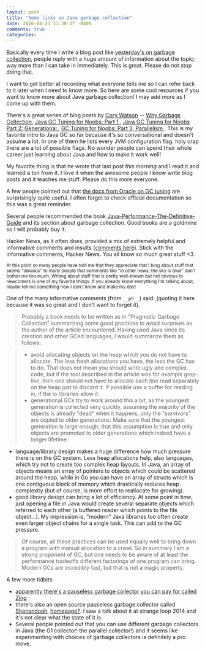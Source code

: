 ```yaml
---
layout: post
title: "Some links on Java garbage collection"
date: 2016-04-23 11:30:37 -0400
comments: true
categories: 
---
```


Basically every time I write a blog post like [yesterday's on garbage collection](/blog/2016/04/22/java-garbage-collection-can-be-really-slow/), people reply with a huge amount of information about the topic; way more than I can take in immediately. This is great. Please do not stop doing that.

I want to get better at recording what everyone tells me so I can refer back to it later when I need to know more. So here are some cool resources if you want to know more about Java garbage collection! I may add more as I come up with them.

There's a great series of blog posts by [Cory Watson](http://onemogin.com/) -- [Why Garbage Collection](http://onemogin.com/programming/gc/why-garbage-collection.html), [Java GC Tuning for Noobs: Part 1
](http://onemogin.com/java/gc/java-gc-tuning-for-noobs-1.html), [Java GC Tuning for Noobs Part 2: Generational
](http://onemogin.com/java/gc/java-gc-tuning-generational.html), [GC Tuning for Noobs: Part 3, Parallelism
](http://onemogin.com/java/gc/java-gc-cms.html). This is my favorite intro to Java GC so far because it's so conversational and doesn't assume a lot. In one of them he lists every JVM configuration flag. holy crap there are a lot of possible flags. No wonder people can spend their whole career just learning about Java and how to make it work well!

My favorite thing is that he wrote that last post *this morning* and I read it and learned a ton from it. I love it when the awesome people I know write blog posts and it teaches me stuff. Please do this more everyone.

A few people pointed out that [the docs from Oracle on GC tuning](http://docs.oracle.com/javase/8/docs/technotes/guides/vm/gctuning/toc.html) are surprisingly quite useful. I often forget to check official documentation so this was a great reminder.

Several people recommended the book [Java-Performance-The-Definitive-Guide](http://www.amazon.com/Java-Performance-The-Definitive-Guide/dp/1449358454) and its section about garbage collection. Good books are a goldmine so I will probably buy it.

Hacker News, as it often does, provided a mix of extremely helpful and informative comments and insults ([comments here](https://news.ycombinator.com/item?id=11554700)). Stick with the informative comments, Hacker News. You all know so much great stuff <3.

<small>At this point so many people have told me that they appreciate that I blog about stuff that seems "obvious" to many people that comments like "in other news, the sky is blue" don't bother me too much. Writing about stuff that is pretty well-known but not obvious to newcomers is one of my favorite things. If you already know everything I'm talking about, maybe tell me something new I don't know and make my day!</small>

One of the many informative comments (from `__ph__`) said: (quoting it here because it was so great and I don't want to forget it).

> Probably a book needs to be written as in "Pragmatic Garbage Collection" summarizing some good practices to avoid surprises as the author of the article encountered. Having used Java since its creation and other GCed languages, I would summarize them as follows:

> *  avoid allocating objects on the heap which you do not have to allocate. The less fresh allocations you have, the less the GC has to do. That does not mean you should write ugly and complex code, but if the tool described in the article was for example grep-like, then one should not have to allocate each line read separately on the heap just to discard it. If possible use a buffer for reading in, if the io libraries allow it.
> * generational GCs try to work around this a bit, as the youngest generation is collected very quickly, assuming the majority of the objects is already "dead" when it happens, only the "survivors" are copied to older generations. Make sure that the youngest generation is large enough, that this assumption is true and only objects are promoted to older generations which indeed have a longer lifetime.
- language/library design makes a huge difference how much pressure there is on the GC system. Less heap allocations help, also languages, which try not to create too complex heap layouts. In Java, an array of objects means an array of pointers to objects which could be scattered around the heap, while in Go you can have an array of structs which is one contiguous block of memory which drastically reduces heap complexity (but of course, is more effort to reallocate for growing).
- good library design can bring a lot of efficiency. At some point in time, just opening a file in Java would create several separate objects which referred to each other (a buffered reader which points to the file object...). My impression is, "modern" Java libraries too often create even larger object chains for a single task. This can add to the GC pressure.

> Of course, all these practices can be used equally well to bring down a program with manual allocation to a crawl. So in summary I am a strong proponent of GC, but one needs to be aware of at least the performance tradeoffs different factorings of one program can bring. Modern GCs are incredibly fast, but that is not a magic property.

A few more tidbits:

* [apparently there's a pauseless garbage collector you can pay for called Zing](https://www.azul.com/products/zing/zinqfaq/)
* there's also an open source pauseless garbage collector called [Shenandoah](http://openjdk.java.net/jeps/189), [homepage?](https://wiki.openjdk.java.net/display/shenandoah/Main). I saw a talk about it at strange loop 2014 and it's not clear what the state of it is.
* Several people pointed out that you can use different garbage collectors in Java (the G1 collector! the parallel collector!) and it seems like experimenting with choices of garbage collectors is definitely a pro move.